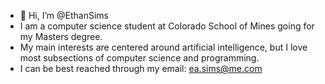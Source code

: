 - 👋 Hi, I’m @EthanSims
- I am a computer science student at Colorado School of Mines going for my Masters degree.
- My main interests are centered around artificial intelligence, but I love most subsections of computer science and programming.
- I can be best reached through my email: ea.sims@me.com

<!---
EthanSims/EthanSims is a ✨ special ✨ repository because its `README.md` (this file) appears on your GitHub profile.
You can click the Preview link to take a look at your changes.
--->
